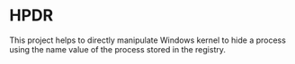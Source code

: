 # HPDR

This project helps to directly manipulate Windows kernel to hide a process using the name value of the process stored in the registry.
